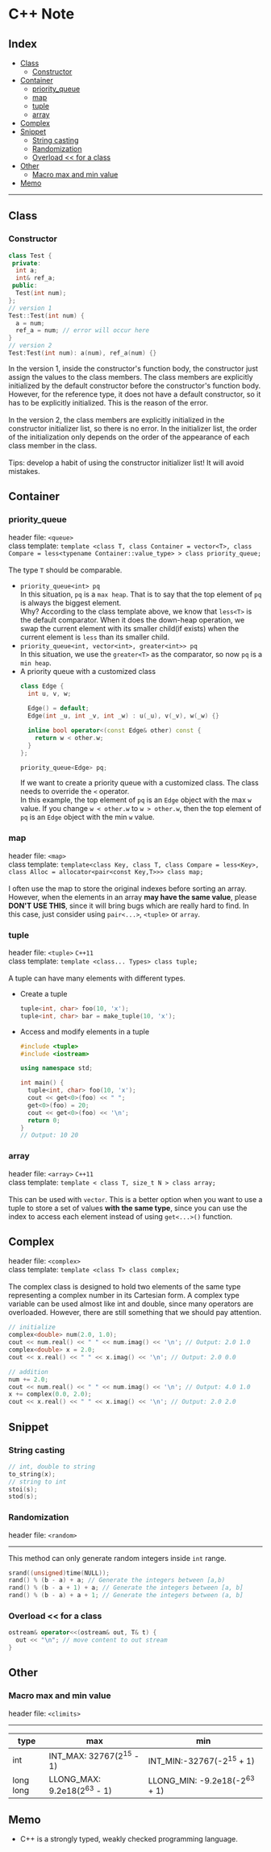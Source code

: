 # C++ Note

## Index
* [Class](#class)
  * [Constructor](#constructor)
* [Container](#container)
  * [priority_queue](#priority_queue)
  * [map](#map)
  * [tuple](#tuple)
  * [array](#array)
* [Complex](#complex)
* [Snippet](#snippet)
  * [String casting](#string-casting)
  * [Randomization](#randomization)
  * [Overload << for a class](#overload--for-a-class)
* [Other](#other)
  * [Macro max and min value](#macro-max-and-min-value)
* [Memo](#memo)

*** 

## Class
### Constructor
```cpp
class Test {
 private:
  int a;
  int& ref_a;
 public:
  Test(int num);
};
// version 1
Test::Test(int num) {
  a = num;
  ref_a = num; // error will occur here
}
// version 2
Test:Test(int num): a(num), ref_a(num) {}
```
In the version 1, inside the constructor's function body, the constructor just assign the values to the class members. The class members are explicitly initialized by the default constructor before the constructor's function body. However, for the reference type, it does not have a default constructor, so it has to be explicitly initialized. This is the reason of the error. </br>
</br>
In the version 2, the class members are explicitly initialized in the constructor initializer list, so there is no error. In the initializer list, the order of the initialization only depends on the order of the appearance of each class member in the class. </br>
</br>
Tips: develop a habit of using the constructor initializer list! It will avoid mistakes.

## Container
### priority_queue
header file: `<queue>` <br>
class template: `template <class T, class Container = vector<T>, class Compare = less<typename Container::value_type> > class priority_queue;` </br> </br>
The type `T` should be comparable. <br>
* `priority_queue<int> pq` <br>
  In this situation, `pq` is a `max heap`. That is to say that the top element of `pq` is always the biggest element. </br>
  Why? According to the class template above, we know that `less<T>` is the default comparator. When it does the down-heap operation, we swap the current element with its smaller child(if exists) when the current element is `less` than its smaller child.
* `priority_queue<int, vector<int>, greater<int>> pq` <br>
  In this situation, we use the `greater<T>` as the comparator, so now `pq` is a `min heap`.
* A priority queue with a customized class
    ```cpp
    class Edge {
      int u, v, w;
      
      Edge() = default;
      Edge(int _u, int _v, int _w) : u(_u), v(_v), w(_w) {}

      inline bool operator<(const Edge& other) const {
        return w < other.w;
      }
    };

    priority_queue<Edge> pq;
    ```
    If we want to create a priority queue with a customized class. The class needs to override the `<` operator. <br>
    In this example, the top element of `pq` is an `Edge` object with the max `w` value. If you change `w < other.w` to `w > other.w`, then the top element of `pq` is an `Edge` object with the min `w` value.
### map
header file: `<map>` </br>
class template: `template<class Key, class T, class Compare = less<Key>, class Alloc = allocator<pair<const Key,T>>> class map;` </br> </br>
I often use the map to store the original indexes before sorting an array. However, when the elements in an array **may have the same value**, please **DON'T USE THIS**, since it will bring bugs which are really hard to find. In this case, just consider using `pair<...>`, `<tuple>` or `array`.
### tuple
header file: `<tuple>` `C++11`</br>
class template: `template <class... Types> class tuple;` </br> </br>
A tuple can have many elements with different types.
* Create a tuple
  ```cpp
  tuple<int, char> foo(10, 'x');
  tuple<int, char> bar = make_tuple(10, 'x');
  ```
* Access and modify elements in a tuple
  ```cpp
  #include <tuple>
  #include <iostream>

  using namespace std;

  int main() {
    tuple<int, char> foo(10, 'x');
    cout << get<0>(foo) << " ";
    get<0>(foo) = 20;
    cout << get<0>(foo) << '\n';
    return 0;
  }
  // Output: 10 20
  ```
### array
header file: `<array>` `C++11` </br>
class template: `template < class T, size_t N > class array;` </br> 
</br>
This can be used with `vector`. This is a better option when you want to use a tuple to store a set of values **with the same type**, since you can use the index to access each element instead of using `get<...>()` function.

## Complex
header file: `<complex>` </br>
class template: `template <class T> class complex;` </br>
</br>
The complex class is designed to hold two elements of the same type representing a complex number in its Cartesian form. A complex type variable can be used almost like int and double, since many operators are overloaded. However, there are still something that we should pay attention.

```cpp 
// initialize
complex<double> num(2.0, 1.0);
cout << num.real() << " " << num.imag() << '\n'; // Output: 2.0 1.0
complex<double> x = 2.0;
cout << x.real() << " " << x.imag() << '\n'; // Output: 2.0 0.0

// addition
num += 2.0;
cout << num.real() << " " << num.imag() << '\n'; // Output: 4.0 1.0
x += complex(0.0, 2.0);
cout << x.real() << " " << x.imag() << '\n'; // Output: 2.0 2.0
```

## Snippet
### String casting
```cpp
// int, double to string 
to_string(x);
// string to int
stoi(s);
stod(s);
```
### Randomization
header file: `<random>` <br>
***
This method can only generate random integers inside `int` range.
```cpp
srand((unsigned)time(NULL));
rand() % (b - a) + a; // Generate the integers between [a,b)
rand() % (b - a + 1) + a; // Generate the integers between [a, b]
rand() % (b - a) + a + 1; // Generate the integers between (a, b]
```
### Overload << for a class
```cpp
ostream& operator<<(ostream& out, T& t) {
  out << "\n"; // move content to out stream
}
```

## Other
### Macro max and min value
header file: `<climits>`
***
| type | max | min
|------|-----|----
|int|INT_MAX: 32767(2<sup>15</sup> - 1)|INT_MIN:-32767(-2<sup>15</sup> + 1)
|long long|LLONG_MAX: 9.2e18(2<sup>63</sup> - 1)|LLONG_MIN: -9.2e18(-2<sup>63</sup> + 1)

## Memo
* C++ is a strongly typed, weakly checked programming language.
